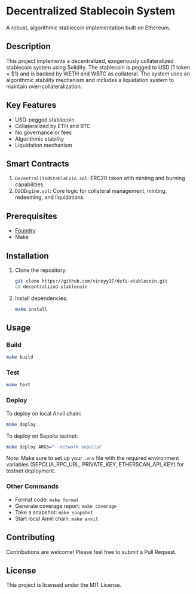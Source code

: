 # Decentralized Stablecoin System

A robust, algorithmic stablecoin implementation built on Ethereum.

## Description

This project implements a decentralized, exogenously collateralized stablecoin system using Solidity. The stablecoin is pegged to USD (1 token = $1) and is backed by WETH and WBTC as collateral. The system uses an algorithmic stability mechanism and includes a liquidation system to maintain over-collateralization.

## Key Features

- USD-pegged stablecoin
- Collateralized by ETH and BTC
- No governance or fees
- Algorithmic stability
- Liquidation mechanism

## Smart Contracts

1. `DecentralizedStableCoin.sol`: ERC20 token with minting and burning capabilities.
2. `DSCEngine.sol`: Core logic for collateral management, minting, redeeming, and liquidations.

## Prerequisites

- [Foundry](https://book.getfoundry.sh/getting-started/installation)
- Make

## Installation

1. Clone the repository:
   ```bash
   git clone https://github.com/vineyy17/defi-stablecoin.git
   cd decentralized-stablecoin
   ```

2. Install dependencies:
   ```bash
   make install
   ```

## Usage

### Build

```bash
make build
```

### Test

```bash
make test
```

### Deploy

To deploy on local Anvil chain:
```bash
make deploy
```

To deploy on Sepolia testnet:
```bash
make deploy ARGS="--network sepolia"
```

Note: Make sure to set up your `.env` file with the required environment variables (SEPOLIA_RPC_URL, PRIVATE_KEY, ETHERSCAN_API_KEY) for testnet deployment.

### Other Commands

- Format code: `make format`
- Generate coverage report: `make coverage`
- Take a snapshot: `make snapshot`
- Start local Anvil chain: `make anvil`

## Contributing

Contributions are welcome! Please feel free to submit a Pull Request.

## License

This project is licensed under the MIT License.

